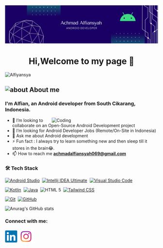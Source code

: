 ![MasterHead](https://github.com/Alfiyansya/Alfiyansya/blob/main/soc/banner.png)
<h1 align="center">Hi,Welcome to my page 👋</h1>

<p align="left"> <img src="https://komarev.com/ghpvc/?username=Alfiyansya&label=Profile%20views&color=129e00&style=plastic" alt="Alfiyansya" /> </p>

## <img width="45" alt="about" src="https://raw.github.com/mlegy/mlegy/main/about.png"> About me
<h3>I'm Alfian, an Android developer from South Cikarang, Indonesia.</h3>
<img align="right" alt="Coding" width="350" src="https://github.com/Alfiyansya/Alfiyansya/blob/main/soc/illustration.gif">

- 👯 I’m looking to collaborate on an Open-Source Android Development project
- 💼 I’m looking for Android Developer Jobs (Remote/On-Site in Indonesia)
- 💬 Ask me about Android development
- ⚡ Fun fact : I always try to learn something new and then sleep till it stores in the brain😂.
- 📫 How to reach me **achmadalfiansyah069@gmail.com**
<h3>🛠 Tech Stack</h3>

  [![Android Studio](https://img.shields.io/badge/Android_Studio-Logo?logo=androidstudio&logoColor=white)](https://g.dev/alfiansyah)&nbsp;
  [![Intellij IDEA Ultimate](https://img.shields.io/badge/IntelliJ%20IDEA%20Ultimate-000000.svg?style=flat&logo=intellij-idea&logoColor=white)](https://www.jetbrains.com/idea/)&nbsp;
  [![Visual Studio Code](https://img.shields.io/badge/Visual_Studio_Code-logo?logo=visualstudiocode&logoColor=white&color=0066B8)](https://code.visualstudio.com/)&nbsp;
  

  [![Kotlin](https://img.shields.io/badge/Kotlin-logo?logo=kotlin&logoColor=white&color=B125EA)](https://kotlinlang.org/)&nbsp;
  [![Java](https://img.shields.io/badge/Java-logo?logo=java&logoColor=white&color=F89917)](https://www.java.com/)&nbsp;
  ![HTML 5](https://img.shields.io/badge/HTML_5-logo?logo=html5&logoColor=white&color=E5532D)&nbsp;
  [![Tailwind CSS](https://img.shields.io/badge/Tailwind_CSS-logo?logo=tailwindcss&logoColor=white&color=38BDF8)](https://tailwindcss.com/)&nbsp;
  
  

  
  [![Git](https://img.shields.io/badge/Git-%23F05033.svg?style=flat&logo=git&logoColor=white)](https://git-scm.com/)&nbsp;
  [![GitHub](https://img.shields.io/badge/-GitHub-05122A?style=flat&logo=github)](https://github.com/alfiyansya/)&nbsp;
<!-- <p><img align="left" src="https://github-readme-stats.vercel.app/api/top-langs?username=alfiyansya&show_icons=true&locale=en&layout=compact" alt="alfiyansya" /></p> -->

![Anurag's GitHub stats](https://github-readme-stats.vercel.app/api?username=alfiyansya&show_icons=true&hide=issues,prs&cache_seconds=86400&theme=algolia)

<!-- [![Anurag's GitHub stats](https://github-readme-stats.vercel.app/api?username=alfiyansya&show_icons=true&hide=issues,prs&cache_seconds=86400&theme=algolia)](https://github.com/anuraghazra/github-readme-stats) -->
<h3 align="left">Connect with me:</h3>
<p align="left">
<a href="https://www.linkedin.com/in/achmad-alfiansyah-a2950b186/" target="blank"><img align="center" src="https://github.com/Alfiyansya/Alfiyansya/blob/main/soc/LinkedIn_icon.png" alt="Alfiyansya" height="40" width="40" /></a>
<a href="https://www.instagram.com/alfiyansyaa/" target="blank"><img align="center" src="https://github.com/Alfiyansya/Alfiyansya/blob/main/soc/instagram_icon.png" alt="Alfiyansya" height="50" width="50" /></a>
